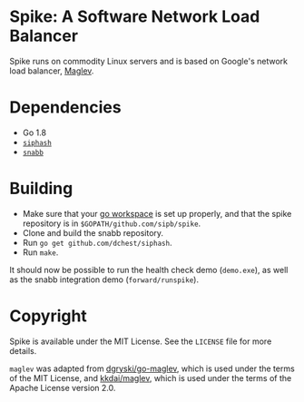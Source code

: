 # Spike: A Software Network Load Balancer

Spike runs on commodity Linux servers and is based on Google's network
load balancer, [Maglev][0].

[0]: https://research.google.com/pubs/pub44824.html

# Dependencies

* Go 1.8
* [`siphash`](https://github.com/dchest/siphash)
* [`snabb`](https://github.com/snabbco/snabb)

# Building

* Make sure that your [go workspace](https://golang.org/doc/code.html)
  is set up properly, and that the spike repository is in
  `$GOPATH/github.com/sipb/spike`.
* Clone and build the snabb repository.
* Run `go get github.com/dchest/siphash`.
* Run `make`.

It should now be possible to run the health check demo (`demo.exe`), as
well as the snabb integration demo (`forward/runspike`).

# Copyright

Spike is available under the MIT License. See the `LICENSE` file for
more details.

`maglev` was adapted from
[dgryski/go-maglev](https://github.com/dgryski/go-maglev/), which is
used under the terms of the MIT License, and
[kkdai/maglev](https://github.com/kkdai/maglev), which is used under the
terms of the Apache License version 2.0.
